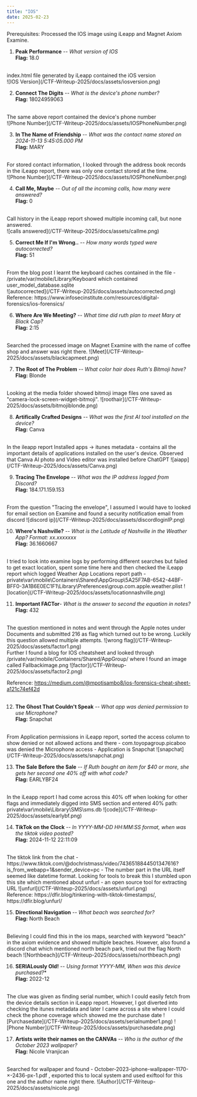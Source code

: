 ```yaml
---
title: "IOS"
date: 2025-02-23
---
```


Prerequisites:
Processed the IOS image using iLeapp and Magnet Axiom Examine.

1. **Peak Performance** -- *What version of IOS* <br/>
**Flag:** 18.0  
<br/>
index.html file generated by iLeapp contained the iOS version <br/>  
![IOS Version](/CTF-Writeup-2025/docs/assets/iosversion.png)
<br/>

2. **Connect The Digits** -- *What is the device's phone number?* <br/>
**Flag:** 18024959063
<br/>
The same above report contained the device's phone number <br/>
![Phone Number](/CTF-Writeup-2025/docs/assets/IOSPhoneNumber.png)  
<br/>

3. **In The Name of Friendship** -- *What was the contact name stored on 2024-11-13 5:45:05.000 PM* <br/>
**Flag:** MARY  
<br/>
For stored contact information, I looked through the address book records in the iLeapp report, there was only one contact stored at the time. <br/>
![Phone Number](/CTF-Writeup-2025/docs/assets/IOSPhoneNumber.png)  
<br/>  
 
4. **Call Me, Maybe** -- *Out of all the incoming calls, how many were answered?* <br/>
**Flag:** 0  
<br/>
Call history in the iLeapp report showed multiple incoming call, but none answered. <br/>
![calls answered](/CTF-Writeup-2025/docs/assets/callme.png)  
<br/>
   
5. **Correct Me If I'm Wrong..** -- *How many words typed were autocorrected?*<br/>
**Flag:** 51
<br/>
From the blog post I learnt the keyboard caches contained in the file - /private/var/mobile/Library/Keyboard which contained user_model_database.sqlite<br/>
![autocorrected](/CTF-Writeup-2025/docs/assets/autocorrected.png)  
Reference: https://www.infosecinstitute.com/resources/digital-forensics/ios-forensics/ 
<br/>
   
6. **Where Are We Meeting?** -- *What time did ruth plan to meet Mary at Black Cap?*  
**Flag:** 2:15  
<br/>
Searched the processed image on Magnet Examine with the name of coffee shop and answer was right there.  
![Meet](/CTF-Writeup-2025/docs/assets/blackcapmeet.png)  
 <br/>
   
7. **The Root of The Problem** -- *What color hair does Ruth's Bitmoji have?*   
**Flag:** Blonde
<br/>
Looking at the media folder showed bitmoji image files one saved as "camera-lock-screen-widget-bitmoji".  
![roothair](/CTF-Writeup-2025/docs/assets/bitmojiblonde.png)  
<br/>
   
8. **Artifically Crafted Designs** -- *What was the first AI tool installed on the device?*  
**Flag:** Canva  
<br/>
In the ileapp report Installed apps -> itunes metadata - contains all the important details of applications installed on the user's device. Observed that Canva AI photo and Video editor was installed before ChatGPT  
![aiapp](/CTF-Writeup-2025/docs/assets/Canva.png)  
<br/>
    
9. **Tracing The Envelope** -- *What was the IP address logged from Discord?*  
**Flag:** 184.171.159.153
<br/>
From the question "Tracing the envelope", I assumed I would have to looked for email section on Examine and found a security notification email from discord
![discord ip](/CTF-Writeup-2025/docs/assets/discordloginIP.png)  
<br/>
    
10. **Where's Nashville?** -- *What is the Latitude of Nashville in the Weather App? Format: xx.xxxxxxx*  
**Flag:** 36.1660667
<br/>
I tried to look into examine logs by performing different searches but failed to get exact location, spent some time here and then checked the iLeapp report which logged Weather App Locations report
path - private\var\mobile\Containers\Shared\AppGroup\5A25F7AB-6542-44BF-BFF0-3A1B6E0EC1F1\Library\Preferences\group.com.apple.weather.plist  
![location](/CTF-Writeup-2025/docs/assets/locationnashville.png)  
<br/>

11. **Important FACTor**- *What is the answer to second the equation in notes?*  
**Flag:** 432  
 <br/>
The question mentioned in notes and went through the Apple notes under Documents and submitted 216 as flag which turned out to be wrong. Luckily this question allowed multiple attempts.
![wrong flag](/CTF-Writeup-2025/docs/assets/factor1.png)
<br/>
Further I found a blog for IOS cheatsheet and looked through /private/var/mobile/Containers/Shared/AppGroup/ where I found an image called Fallbackimage.png  
![factor](/CTF-Writeup-2025/docs/assets/factor2.png)  
        
Reference: https://medium.com/@mpotisambo8/ios-forensics-cheat-sheet-a121c74ef42d   
<br/>
    
12. **The Ghost That Couldn't Speak** -- *What app was denied permission to use Microphone?*  
**Flag:** Snapchat  
<br/>
From Application permissions in iLeapp report, sorted the access column to show denied or not allowed actions and there - com.toyopagroup.picaboo was denied the Microphone access - Application is Snapchat  
![snapchat](/CTF-Writeup-2025/docs/assets/snapchat.png)   
<br/>
    
13. **The Sale Before the Sale** -- *If Ruth bought an item for $40 or more, she gets her second one 40% off with what code?*  
**Flag:** EARLYBF24  
<br/>
In the iLeapp report I had come across this 40% off when looking for other flags and immediately digged into SMS section and entered 40%  
path: private\var\mobile\Library\SMS\sms.db
![code](/CTF-Writeup-2025/docs/assets/earlybf.png)  
<br/>
    
14. **TikTok on the Clock** -- *In YYYY-MM-DD HH:MM:SS format, when was the tiktok video posted?*  
**Flag:** 2024-11-12 22:11:09  
<br/>
The tiktok link from the chat - https://www.tiktok.com/@dochristmass/video/7436518844501347616?is_from_webapp=1&sender_device=pc - The number part in the URL itself seemed like datetime format. Looking for tools to break this I stumbled upon this site which mentioned about unfurl - an open source tool for extracting URL  
![unfurl](/CTF-Writeup-2025/docs/assets/unfurl.png)  
<br/>
Reference: https://dfir.blog/tinkering-with-tiktok-timestamps/, https://dfir.blog/unfurl/  
<br/>
    
15. **Directional Navigation** -- *What beach was searched for?*  
**Flag:**  North Beach  
<br/>
Believing I could find this in the ios maps, searched with keyword "beach" in the axiom evidence and showed multiple beaches. However, also found a discord chat which mentioned north beach park, tried out the flag North beach
![Northbeach](/CTF-Writeup-2025/docs/assets/northbeach.png)  
<br/>
    
16. **SERIALously Old!** -- *Using format YYYY-MM, When was this device purchased?**  
**Flag:**  2022-12  
<br/>
The clue was given as finding serial number, which I could easily fetch from the device details section in iLeapp report. However, I got diverted into checking the itunes metadata and later I came across a site where I could check the phone coverage which showed me the purchase date
![Purchasedate](/CTF-Writeup-2025/docs/assets/serialnumber1.png)   ![Phone Number](/CTF-Writeup-2025/docs/assets/purchasedate.png)  
<br/>
    
17. **Artists write their names on the CANVAs** -- *Who is the author of the October 2023 wallpaper?*    
**Flag:** Nicole Vranjican  
<br/>
Searched for wallpaper and found - October-2023-iphone-wallpaper-1170-×-2436-px-1.pdf , exported this to local system and used exiftool for this one and the author name right there.
![Author](/CTF-Writeup-2025/docs/assets/nicole.png)
<br/>
